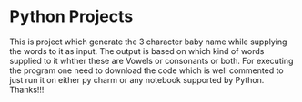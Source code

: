 # Python Projects
This is project which generate the 3 character baby name while supplying the words to it as input.
The output is based on which kind of words supplied to it whther these are Vowels or consonants or both.
For executing the program one need to download the code which is well commented to just run it on either py charm or any notebook supported by Python. Thanks!!!
